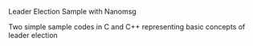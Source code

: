 Leader Election Sample with Nanomsg

Two simple sample codes in C and C++ representing basic concepts of leader election
